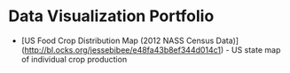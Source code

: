 Data Visualization Portfolio
========

* [US Food Crop Distribution Map (2012 NASS Census Data)] (http://bl.ocks.org/jessebibee/e48fa43b8ef344d014c1) - US state map of individual crop production



